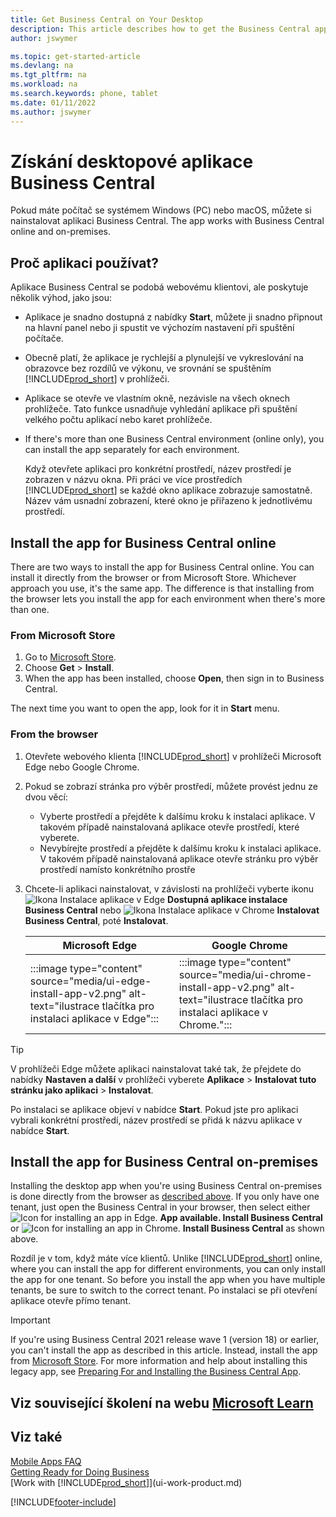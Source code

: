 ```yaml
---
title: Get Business Central on Your Desktop
description: This article describes how to get the Business Central app on a Windows or MACiOS desktop.
author: jswymer

ms.topic: get-started-article
ms.devlang: na
ms.tgt_pltfrm: na
ms.workload: na
ms.search.keywords: phone, tablet
ms.date: 01/11/2022
ms.author: jswymer
---
```

# Získání desktopové aplikace Business Central

Pokud máte počítač se systémem Windows (PC) nebo macOS, můžete si nainstalovat aplikaci Business Central. The app works with Business Central online and on-premises.

## Proč aplikaci používat?

Aplikace Business Central se podobá webovému klientovi, ale poskytuje několik výhod, jako jsou:

- Aplikace je snadno dostupná z nabídky **Start**, můžete ji snadno připnout na hlavní panel nebo ji spustit ve výchozím nastavení při spuštění počítače.
- Obecně platí, že aplikace je rychlejší a plynulejší ve vykreslování na obrazovce bez rozdílů ve výkonu, ve srovnání se spuštěním [!INCLUDE[prod_short](includes/prod_short.md)] v prohlížeči.
- Aplikace se otevře ve vlastním okně, nezávisle na všech oknech prohlížeče. Tato funkce usnadňuje vyhledání aplikace při spuštění velkého počtu aplikací nebo karet prohlížeče.
- If there's more than one Business Central environment (online only), you can install the app separately for each environment.

   Když otevřete aplikaci pro konkrétní prostředí, název prostředí je zobrazen v názvu okna. Při práci ve více prostředích [!INCLUDE[prod_short](includes/prod_short.md)]  se každé okno aplikace zobrazuje samostatně. Název vám usnadní zobrazení, které okno je přiřazeno k jednotlivému prostředí.

## Install the app for Business Central online

There are two ways to install the app for Business Central online. You can install it directly from the browser or from Microsoft Store. Whichever approach you use, it's the same app. The difference is that  installing from the browser lets you install the app for each environment when there's more than one.

### From Microsoft Store

1. Go to [Microsoft Store](https://go.microsoft.com/fwlink/?linkid=2182870).
2. Choose **Get** > **Install**.
3. When the app has been installed, choose **Open**, then sign in to Business Central.

The next time you want to open the app, look for it in **Start** menu.

### From the browser

1. Otevřete webového klienta [!INCLUDE[prod_short](includes/prod_short.md)] v prohlížeči Microsoft Edge nebo Google Chrome.

2. Pokud se zobrazí stránka pro výběr prostředí, můžete provést jednu ze dvou věcí:

   - Vyberte prostředí a přejděte k dalšímu kroku k instalaci aplikace. V takovém případě nainstalovaná aplikace otevře prostředí, které vyberete.
   - Nevybírejte prostředí a přejděte k dalšímu kroku k instalaci aplikace. V takovém případě nainstalovaná aplikace otevře stránku pro výběr prostředí namísto konkrétního prostře

3. Chcete-li aplikaci nainstalovat, v závislosti na prohlížeči vyberte ikonu ![Ikona Instalace aplikace v Edge](media/ui-edge-install-app-icon.png) **Dostupná aplikace instalace Business Central** nebo ![Ikona Instalace aplikace v Chrome](media/ui-chrome-install-app-icon.png) **Instalovat Business Central**, poté **Instalovat**.

   | Microsoft Edge | Google Chrome |
   |--|--|
   | :::image type="content" source="media/ui-edge-install-app-v2.png" alt-text="ilustrace tlačítka pro instalaci aplikace v Edge"::: | :::image type="content" source="media/ui-chrome-install-app-v2.png" alt-text="ilustrace tlačítka pro instalaci aplikace v Chrome."::: |

> [!TIP]
> V prohlížeči Edge můžete aplikaci nainstalovat také tak, že přejdete do nabídky **Nastaven a další** v prohlížeči vyberete **Aplikace** > **Instalovat tuto stránku jako aplikaci** > **Instalovat**.

Po instalaci se aplikace objeví v nabídce **Start**. Pokud jste pro aplikaci vybrali konkrétní prostředí, název prostředí se přidá k názvu aplikace v nabídce **Start**.

## Install the app for Business Central on-premises

Installing the desktop app when you're using Business Central on-premises is done directly from the browser as [described above](#from-the-browser). If you only have one tenant, just open the Business Central in your browser, then select either ![Icon for installing an app in Edge.](media/ui-edge-install-app-icon.png) **App available. Install Business Central** or ![Icon for installing an app in Chrome.](media/ui-chrome-install-app-icon.png) **Install Business Central** as shown above.

Rozdíl je v tom, když máte více klientů. Unlike [!INCLUDE[prod_short](includes/prod_short.md)] online, where you can install the app for different environments, you can only install the app for one tenant. So before you install the app when you have multiple tenants, be sure to switch to the correct tenant. Po instalaci se při otevření aplikace otevře přímo tenant.

> [!IMPORTANT]
> If you're using Business Central 2021 release wave 1 (version 18) or earlier, you can't install the app as described in this article. Instead, install the app from [Microsoft Store](https://go.microsoft.com/fwlink/?LinkId=734848). For more information and help about installing this legacy app, see [Preparing For and Installing the Business Central App](/dynamics365/business-central/dev-itpro/deployment/install-business-central-app).

## Viz související školení na webu [Microsoft Learn](/learn/modules/alternative-interfaces-dynamics-365-business-central/index)

## Viz také

[Mobile Apps FAQ](ui-mobile-faq.yml)  
[Getting Ready for Doing Business](ui-get-ready-business.md)  
[Work with [!INCLUDE[prod_short](includes/prod_short.md)]](ui-work-product.md)


[!INCLUDE[footer-include](includes/footer-banner.md)]